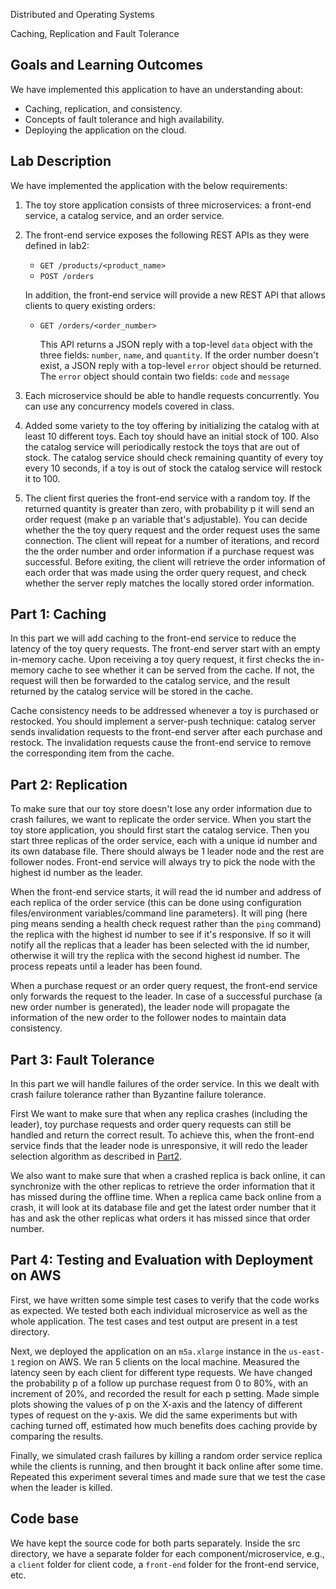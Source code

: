 Distributed and Operating Systems

Caching, Replication and Fault Tolerance

## Goals and Learning Outcomes

We have implemented this application to have an understanding about:

* Caching, replication, and consistency.
* Concepts of fault tolerance and high availability.
* Deploying the application on the cloud.

## Lab Description

We have implemented the application with the below requirements:

1.  The toy store application consists of three microservices: a front-end service, a catalog
    service, and an order service.

2.  The front-end service exposes the following REST APIs as they were defined in lab2:

    *   `GET /products/<product_name>`
    *   `POST /orders`

    In addition, the front-end service will provide a new REST API that allows clients to query
    existing orders:

    *   `GET /orders/<order_number>`

        This API returns a JSON reply with a top-level `data` object with the three fields:
        `number`, `name`, and `quantity`. If the order number doesn't exist, a JSON reply with a
        top-level `error` object should be returned. The `error` object should contain two fields:
        `code` and `message`


3.  Each microservice should be able to handle requests concurrently. You can use any concurrency models
    covered in class.

4.  Added some variety to the toy offering by initializing the catalog with at least 10 different
    toys. Each toy should have an initial stock of 100. Also the catalog service will periodically 
    restock the toys that are out of stock. The catalog service should check remaining quantity of
    every toy every 10 seconds, if a toy is out of stock the catalog service will restock it to 100.

5.  The client first queries the front-end service with a random toy. If the returned quantity is
    greater than zero, with probability p it will send an order request (make p an variable that's
    adjustable). You can decide whether the the toy query request and the order request uses the
    same connection. The client will repeat for a number of iterations, and record the the order
    number and order information if a purchase request was successful. Before exiting, the client
    will retrieve the order information of each order that was made using the order query request,
    and check whether the server reply matches the locally stored order information.

## Part 1: Caching

In this part we will add caching to the front-end service to reduce the latency of the toy query
requests. The front-end server start with an empty in-memory cache. Upon receiving a toy query
request, it first checks the in-memory cache to see whether it can be served from the cache. If not,
the request will then be forwarded to the catalog service, and the result returned by the catalog
service will be stored in the cache.

Cache consistency needs to be addressed whenever a toy is purchased or restocked. You should
implement a server-push technique: catalog server sends invalidation requests to the front-end
server after each purchase and restock. The invalidation requests cause the front-end service to
remove the corresponding item from the cache.

## Part 2: Replication

To make sure that our toy store doesn't lose any order information due to crash failures, we want to
replicate the order service. When you start the toy store application, you should first start the
catalog service. Then you start three replicas of the order service, each with a unique id number
and its own database file. There should always be 1 leader node and the rest are follower nodes. 
Front-end service will always try to pick the node with the highest id number as the leader.

When the front-end service starts, it will read the id number and address of each replica of the
order service (this can be done using configuration files/environment variables/command line
parameters). It will ping (here ping means sending a health check request rather than the `ping`
command) the replica with the highest id number to see if it's responsive. If so it will notify all
the replicas that a leader has been selected with the id number, otherwise it will try the replica
with the second highest id number. The process repeats until a leader has been found.

When a purchase request or an order query request, the front-end service only forwards the request
to the leader. In case of a successful purchase (a new order number is generated), the leader node
will propagate the information of the new order to the follower nodes to maintain data consistency.

## Part 3: Fault Tolerance

In this part we will handle failures of the order service. In this we dealt with crash failure 
tolerance rather than Byzantine failure tolerance.

First We want to make sure that when any replica crashes (including the leader), toy purchase
requests and order query requests can still be handled and return the correct result. To achieve
this, when the front-end service finds that the leader node is unresponsive, it will redo the leader
selection algorithm as described in [Part2](#part-2-replication).

We also want to make sure that when a crashed replica is back online, it can synchronize with the
other replicas to retrieve the order information that it has missed during the offline time. When a
replica came back online from a crash, it will look at its database file and get the latest order
number that it has and ask the other replicas what orders it has missed since that order number.

## Part 4: Testing and Evaluation with Deployment on AWS

First, we have written some simple test cases to verify that the code works as expected. We tested both
each individual microservice as well as the whole application. The test cases and test
output are present in a test directory.

Next, we deployed the application on an `m5a.xlarge` instance in the `us-east-1` region on AWS. 
We ran 5 clients on the local machine. Measured the latency seen by each client for different 
type requests. We have changed the probability p of a follow up purchase request from 0 to 80%, 
with an increment of 20%, and recorded the result for each p setting.
Made simple plots showing the values of p on the X-axis and the latency of different types of
request on the y-axis. We did the same experiments but with caching turned off, estimated how much
benefits does caching provide by comparing the results.

Finally, we simulated crash failures by killing a random order service replica while the clients is
running, and then brought it back online after some time. Repeated this experiment several times and
made sure that we test the case when the leader is killed. 

## Code base

 We have kept the source code for both parts separately. Inside the src directory, we
 have a separate folder for each component/microservice, e.g., a `client` folder for client
code, a `front-end` folder for the front-end service, etc.
